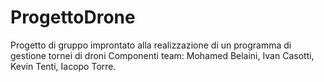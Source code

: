 # ProgettoDrone
Progetto di gruppo improntato alla realizzazione di un programma di gestione tornei di droni
Componenti team: Mohamed Belaini, Ivan Casotti, Kevin Tenti, Iacopo Torre.

